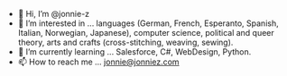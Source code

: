 - 👋 Hi, I’m @jonnie-z
- 👀 I’m interested in ... languages (German, French, Esperanto, Spanish, Italian, Norwegian, Japanese), computer science, political and queer theory, arts and crafts (cross-stitching, weaving, sewing).
- 🌱 I’m currently learning ... Salesforce, C#, WebDesign, Python.
- 📫 How to reach me ... jonnie@jonniez.com

<!---
jonnie-z/jonnie-z is a ✨ special ✨ repository because its `README.md` (this file) appears on your GitHub profile.
You can click the Preview link to take a look at your changes.
--->
